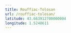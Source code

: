 ```yaml
---
title: Rouffiac-Tolosan
url: /rouffiac-tolosan/
latitude: 43.663912700000004
longitude: 1.5248611
---
```

